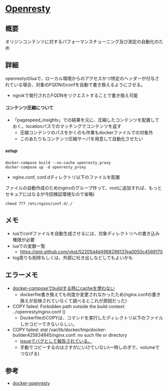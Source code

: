 [Openresty](https://openresty.org/en/)
===

## 概要

オリジンコンテンツに対するパフォーマンスチューニング及び測定の自動化のため

## 詳細

openrestyのluaで、ローカル環境からのアクセスかつ特定のヘッダーが付与されている場合、対象のFQDNのconfを自動で書き換えるようにさせる。

 - ngrokで発行されたFQDNをリクエストすることで書き換え可能


#### コンテンツ圧縮について

 - 「pagespeed_insights」での結果を元に、圧縮したコンテンツを配置しておく。locationパスでのマッチングでコンテンツを返す
    - 圧縮コンテンツのパスをかくのも作業もdockerファイルでの対象外
    - このあたりもコンテンツ圧縮サーバを用意して自動化させたい

##### setup

```
docker-compose build --no-cache openresty_proxy
docker-compose up -d openresty_proxy
```

 - nginx.conf, conf.dディレクトリ以下のファイルを配置

ファイルの自動作成のため(nginxのグループ作って、rootに追加すれば、もっとセキュアにはなるが今回検証環境なので省略)

```
chmod 777 /etc/nginx/conf.d/./
```

## メモ
 - luaでconfファイルを自動生成させるには、対象ディレクトリへの書き込み権限が必要
 - luaでの変数一覧
    - https://gist.github.com/ykst/52205d4d4968298137ea0050c4569170
 - log周りも削除もしくは、外部に吐き出しなどしてもよいかも
    

## エラーメモ
 - [docker-composeでbuildする時にcacheを使わない](https://qiita.com/setouchi/items/e01557ae4647b8e3b1bc)
    - dockerfile書き換えても何度か変更されなかったため(nginx.confの書き換えが反映されていなくて調べるとこれが原因だった)
 - COPY failed: Forbidden path outside the build context: ../openresty/nginx.conf ()
    - DockerfileのCOPYは、コマンドを実行したディレクトリ以下のファイルしかコピーできないらしい。
 - COPY failed: stat /var/lib/docker/tmp/docker-builder425834845/nginx.conf: no such file or directory
    - [issueでバグとして報告されている。](https://github.com/openresty/docker-openresty/issues/64)
    - 手動でコピーするのはさすがにいけていない(一時しのぎで、volumeでつなげる)

## 参考

 - [docker-openresty](https://github.com/openresty/docker-openresty)